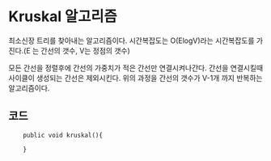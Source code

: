 # Kruskal 알고리즘
최소신장 트리를 찾아내는 알고리즘이다.
시간복잡도는 O(ElogV)라는 시간복잡도를 가진다.(E 는 간선의 갯수, V는 정점의 갯수)

모든 간선을 정렬후에
간선의 가중치가 적은 간선만 연결시켜나간다.
간선을 연결시킬때 사이클이 생성되는 간선은 제외시킨다.
위의 과정을 간선의 갯수가 V-1개 까지 반복하는 알고리즘이다.

## 코드
```
    public void kruskal(){
    
    }
```